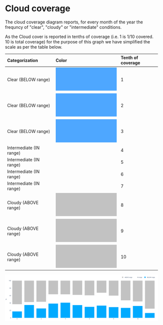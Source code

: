 # Cloud coverage

The cloud coverage diagram reports, for every month of the year the frequncy of "clear", "cloudy" or "intermediate" conditions.

As the Cloud cover is reported in tenths of coverage \(i.e. 1 is 1/10 covered. 10 is total coverage\) for the purpose of this graph we have simplified the scale as per the table below. 

| Categorization | Color | Tenth of coverage |
| :--- | :--- | :--- |
| Clear \(BELOW range\)  | ![](../../../.gitbook/assets/clear.png)  | 1 |
| Clear \(BELOW range\)  | ![](../../../.gitbook/assets/clear.png)  | 2 |
| Clear \(BELOW range\)  | ![](../../../.gitbook/assets/clear.png)  | 3 |
| Intermediate \(IN range\) |  | 4 |
| Intermediate \(IN range\) |  | 5 |
| Intermediate \(IN range\) |  | 6 |
| Intermediate \(IN range\) |  | 7 |
| Cloudy \(ABOVE range\)  | ![](../../../.gitbook/assets/cloudy.png)  | 8 |
| Cloudy \(ABOVE range\) | ![](../../../.gitbook/assets/cloudy.png)  | 9 |
| Cloudy \(ABOVE range\) | ![](../../../.gitbook/assets/cloudy.png)  | 10 |

![Example cloud coverage graph for Berlin, DEU](../../../.gitbook/assets/cbeclima_berlin_deu_cloud_cover_sun_tab.svg)

